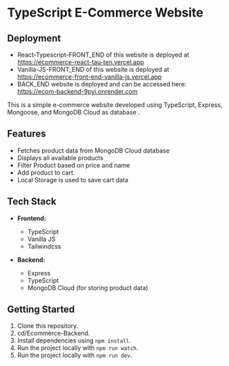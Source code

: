 # TypeScript E-Commerce Website

## Deployment

- React-Typescript-FRONT_END of this website is deployed at https://ecommerce-react-tau-ten.vercel.app
- Vanilla-JS-FRONT_END of this website is deployed at https://ecommerce-front-end-vanilla-js.vercel.app
- BACK_END website is deployed and can be accessed here: https://ecom-backend-9pyi.onrender.com

This is a simple e-commerce website developed using TypeScript, Express, Mongoose, and MongoDB Cloud as database .

## Features

- Fetches product data from MongoDB Cloud database
- Displays all available products
- Filter Product based on price and name
- Add product to cart.
- Local Storage is used to save cart data

## Tech Stack

- **Frontend:**

  - TypeScript
  - Vanilla JS
  - Tailwindcss

- **Backend:**
  - Express
  - TypeScript
  - MongoDB Cloud (for storing product data)

## Getting Started

1. Clone this repository.
2. cd/Ecommerce-Backend.
3. Install dependencies using `npm install`.
4. Run the project locally with `npm run watch`.
5. Run the project locally with `npm run dev`.
